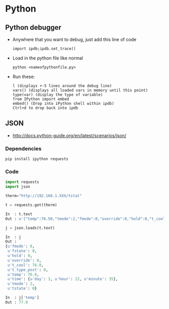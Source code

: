 # Python

## Python debugger
* Anywhere that you want to debug, just add this line of code
	
	```
	import ipdb;ipdb.set_trace()
	```
	
* Load in the python file like normal

	```
	python <nameofpythonfile.py>
	```
	
* Run these:

	```
	l (displays +-5 lines around the debug line)
	vars() (displays all loaded vars in memory until this point)
	type(var) (display the type of variable)
	from IPython import embed
	embed() (Drop into iPython shell within ipdb)
	Ctrl+d to drop back into ipdb
	```
	
## JSON

* <http://docs.python-guide.org/en/latest/scenarios/json/>

### Dependencies

```
pip install ipython requests
```


### Code
``` python
import requests
import json

therm="http://192.168.1.XXX/tstat"

t = requests.get(therm)

In  : t.text
Out : u'{"temp":76.50,"tmode":2,"fmode":0,"override":0,"hold":0,"t_cool":76.00,"tstate":0,"fstate":0,"time":{"day":2,"hour":21,"minute":54},"t_type_post":0}'

j = json.loads(t.text)

In  : j
Out :
{u'fmode': 0,
 u'fstate': 0,
 u'hold': 0,
 u'override': 0,
 u't_cool': 76.0,
 u't_type_post': 0,
 u'temp': 76.0,
 u'time': {u'day': 3, u'hour': 22, u'minute': 35},
 u'tmode': 2,
 u'tstate': 0}

In  : j['temp']
Out : 77.0
```